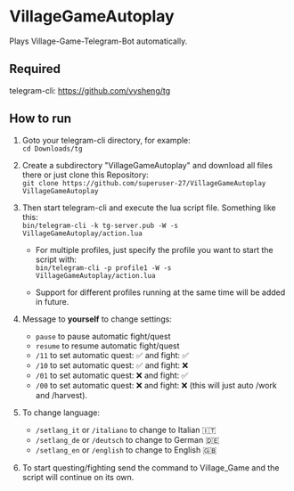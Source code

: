 # VillageGameAutoplay
Plays Village-Game-Telegram-Bot automatically.
## Required
telegram-cli:
https://github.com/vysheng/tg
## How to run
1. Goto your telegram-cli directory, for example:  
`cd Downloads/tg`
2. Create a subdirectory "VillageGameAutoplay" and download all files there or just clone this Repository:  
`git clone https://github.com/superuser-27/VillageGameAutoplay VillageGameAutoplay`
3. Then start telegram-cli and execute the lua script file. Something like this:  
`bin/telegram-cli -k tg-server.pub -W -s VillageGameAutoplay/action.lua`

	- For multiple profiles, just specify the profile you want to start the script with:  
	`bin/telegram-cli -p profile1 -W -s VillageGameAutoplay/action.lua`

	- Support for different profiles running at the same time will be added in future.

4. Message to **yourself** to change settings:
	- `pause` to pause automatic fight/quest
	- `resume` to resume automatic fight/quest
	- `/11` to set automatic quest: :white_check_mark:  and fight: :white_check_mark:
	- `/10` to set automatic quest: :white_check_mark:  and fight: :x:
	- `/01` to set automatic quest: :x: and fight: :white_check_mark:
	- `/00` to set automatic quest: :x: and fight: :x: (this will just auto /work and /harvest).

5. To change language:
	- `/setlang_it` or `/italiano` to change to Italian :it:
	- `/setlang_de` or `/deutsch` to change to German :de:
	- `/setlang_en` or `/english` to change to English :uk:

6. To start questing/fighting send the command to Village_Game and the script will continue on its own.

